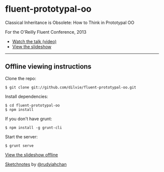 fluent-prototypal-oo
====================

Classical Inheritance is Obsolete: How to Think in Prototypal OO

For the O'Reilly Fluent Conference, 2013

* [Watch the talk (video)](http://ericleads.com/2013/06/classical-inheritance-is-obsolete-how-to-think-in-prototypal-oo/)
* [View the slideshow](http://slidedeck.io/dilvie/fluent-prototypal-oo)


---

## Offline viewing instructions


Clone the repo:

```
$ git clone git://github.com/dilvie/fluent-prototypal-oo.git
```

Install dependencies:

```
$ cd fluent-prototypal-oo
$ npm install
```

If you don't have grunt:

```
$ npm install -g grunt-cli
```

Start the server:

```
$ grunt serve
```

[View the slideshow offline](http://localhost:8000)


[Sketchnotes](http://instagram.com/p/Z6ocvmRJSf/) by [@rudyjahchan](https://github.com/rudyjahchan)
